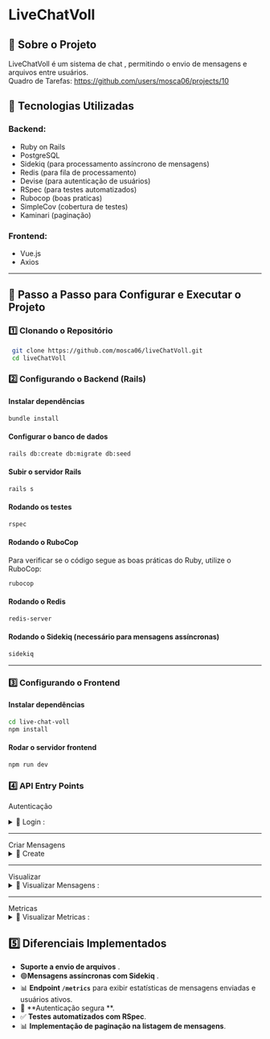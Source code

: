 # LiveChatVoll

## 🚀 Sobre o Projeto
LiveChatVoll é um sistema de chat , permitindo o envio de mensagens e arquivos entre usuários.<br>
Quadro de Tarefas: https://github.com/users/mosca06/projects/10

## 📌 Tecnologias Utilizadas

### **Backend:**
- Ruby on Rails
- PostgreSQL
- Sidekiq (para processamento assíncrono de mensagens)
- Redis (para fila de processamento)
- Devise (para autenticação de usuários)
- RSpec (para testes automatizados)
- Rubocop (boas praticas)
- SimpleCov (cobertura de testes)
- Kaminari (paginação)

### **Frontend:**
- Vue.js
- Axios 

---

## 📖 Passo a Passo para Configurar e Executar o Projeto

### **1️⃣ Clonando o Repositório**
```sh
 git clone https://github.com/mosca06/liveChatVoll.git
 cd liveChatVoll
```

### **2️⃣ Configurando o Backend (Rails)**

#### **Instalar dependências**
```sh
bundle install
```

#### **Configurar o banco de dados**
```sh
rails db:create db:migrate db:seed
```

#### **Subir o servidor Rails**
```sh
rails s
```

#### **Rodando os testes**
```sh
rspec
```

#### **Rodando o RuboCop**
Para verificar se o código segue as boas práticas do Ruby, utilize o RuboCop:

```sh
rubocop
```

#### **Rodando o Redis**
```sh
redis-server
```

#### **Rodando o Sidekiq** (necessário para mensagens assíncronas)
```sh
sidekiq
```

---

### **3️⃣ Configurando o Frontend**

#### **Instalar dependências**
```sh
cd live-chat-voll
npm install
```

#### **Rodar o servidor frontend**
```sh
npm run dev
```

### **4️⃣ API Entry Points**

Autenticação
<details>
  <summary>🔹 Login :</summary>

  Método: POST 
  ```
  127.0.0.1:3000/api/v1/auth/login
  ```
  
  AUTH:
  ```
  username:"x@example.com"
  password:"123456"
  ```
  
  RESPONSE:
  ```
  {
    "message": "Logado com sucesso"
  }
  ```

  <summary>🔹 Logout :</summary>

  Método: DELETE 
  ```
  127.0.0.1:3000/api/v1/logout
  ```
  
  RESPONSE:
  ```
 {
	"message": "Desconectado"
  }
  ```
</details>
<hr>
Criar Mensagens
<details> <summary>🔹 Create</summary>

🔹 Com Arquivo :
  <details>
  Método: POST 

  ```
  127.0.0.1:3000/api/v1/messages
  ```
    
  Exemplo no Insomnia/Postman
  Adicione os seguintes campos:
  ```
  message[content] → "Olá, isso é um teste!"
  message[receiver_id] → 2
  message[file] → Selecione o arquivo no seu computador
  ```
  
  RESPONSE:
  ```
  {
    "data": {
      "type": "messagem",
      "id": 55,
      "destinatario_id": 2,
      "remetente_id": 1,
      "conteudo": "Olá, isso é um teste!",
      "file_url": "/rails/active_storage/blobs/redirect/....."
    }
  }
  ```
  </details>
🔹 Sem Arquivo :
 <details>
Método: POST 
   
```
  127.0.0.1:3000/api/v1/messages
```
  

  Body:
  ```
 {
  "message": {
    "content": "Olá, isso é um teste!",
    "receiver_id": 2
  }
}
  ```
  
  RESPONSE:
  ```
  {
	"data": {
		"type": "messagem",
		"id": X,
		"destinatario_id": 2,
		"remetente_id": X,
		"conteudo": "Olá, isso é um teste!"
	}
}
  ```
  </details>

  🔹 Mensagem assincrona:
  <details>
    Método: POST 
   
  ```
    127.0.0.1:3000/api/v1/messages/create_assync
  ```
  Body:
  ```
 {
  "message": {
    "content": "Olá, isso é um teste!",
    "receiver_id": 2
  }
}
  ```

RESPONSE:
  ```
  {
	"message": "Mensagem Adicionada a Fila"
}
  ```


  </details>
</details>
<hr>
Visualizar 
<details>
  <summary>🔹 Visualizar Mensagens :</summary>

  Método: GET  
  ```
  http://127.0.0.1:3000/api/v1/messages?page=1&per_page=5
  ```
   Os atributos devem ser escolhidos pelo usuario:<br>
     page: pagina desejada <br>
     per_page: quantas mensagens por pagina 
  
  RESPONSE:
  ```
 {
	"data": [
		{
			"type": "mensagem",
			"id": 55,
			"destinatario_id": 2,
			"remetente_id": 1,
			"conteudo": "Olá, isso é um teste!",
			"file_url": "/rails/active_storage/blobs/redirect/eyJfcmFpbHMiOnsiZGF0YSI6MiwicHVyIjoiYmxvYl9pZCJ9fQ==--0206fb14a48f1a8ba00c478250ff5fcc3a5b27cb/images%20(5).jpeg"
		},
    ...
  }
  ```
  
</details>
<hr>
Metricas 
<details>
  <summary>🔹 Visualizar Metricas :</summary>

  Método: GET  
  ```
  127.0.0.1:3000/api/v1/messages/metrics
  ```
  RESPONSE:
  ```
 {
	"total_messages": 53,
	"active_users": 3
}
  ```

</details>


## 5️⃣ Diferenciais Implementados
-  **Suporte a envio de arquivos** .
- 🟢**Mensagens assíncronas com Sidekiq** .
- 📊 **Endpoint `/metrics`** para exibir estatísticas de mensagens enviadas e usuários ativos.
- 🔐 **Autenticação segura **.
- ✅ **Testes automatizados com RSpec**.
- 📊 **Implementação de paginação na listagem de mensagens**.




